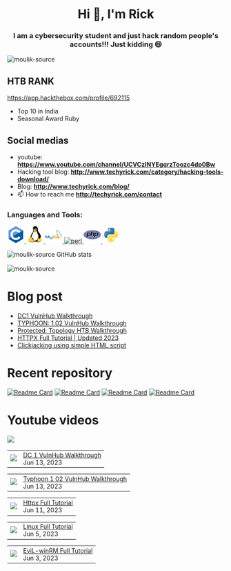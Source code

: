<h1 align="center">Hi 👋, I'm Rick</h1>
<h3 align="center">I am a cybersecurity student and just hack random people's accounts!!! Just kidding 😄</h3>

<p align="left"> <img src="https://komarev.com/ghpvc/?username=moulik-source&label=Profile%20views&color=0e75b6&style=flat" alt="moulik-source" /> </p> 

## HTB RANK

https://app.hackthebox.com/profile/692115
- Top 10 in India
- Seasonal Award Ruby

## Social medias
- youtube: **https://www.youtube.com/channel/UCVCzINYEgqrzToozc4dp0Bw**
- Hacking tool blog: **http://www.techyrick.com/category/hacking-tools-download/**
- Blog: **http://www.techyrick.com/blog/**
- 📫 How to reach me **http://techyrick.com/contact**


<h3 align="left">Languages and Tools:</h3>
<p align="left"> <a href="https://www.cprogramming.com/" target="_blank"> <img src="https://raw.githubusercontent.com/devicons/devicon/master/icons/c/c-original.svg" alt="c" width="40" height="40"/> </a> <a href="https://www.linux.org/" target="_blank"> <img src="https://raw.githubusercontent.com/devicons/devicon/master/icons/linux/linux-original.svg" alt="linux" width="40" height="40"/> </a> <a href="https://www.mysql.com/" target="_blank"> <img src="https://raw.githubusercontent.com/devicons/devicon/master/icons/mysql/mysql-original-wordmark.svg" alt="mysql" width="40" height="40"/> </a> <a href="https://www.perl.org/" target="_blank"> <img src="https://api.iconify.design/logos-perl.svg" alt="perl" width="40" height="40"/> </a> <a href="https://www.php.net" target="_blank"> <img src="https://raw.githubusercontent.com/devicons/devicon/master/icons/php/php-original.svg" alt="php" width="40" height="40"/> </a> <a href="https://www.python.org" target="_blank"> <img src="https://raw.githubusercontent.com/devicons/devicon/master/icons/python/python-original.svg" alt="python" width="40" height="40"/> </a> </p>



![moulik-source GitHub stats](https://github-readme-stats.vercel.app/api?username=moulik-source&show_icons=true&theme=vision-friendly-dark)

<p><img align="center" src="https://github-readme-streak-stats.herokuapp.com/?user=moulik-source&theme=vision-friendly-dark" alt="moulik-source" /></p>

# Blog post
<!-- BLOG-POST-LIST:START -->
- [DC1 VulnHub Walkthrough](https://techyrick.com/dc1-vulnhub-walkthrough/)
- [TYPHOON: 1.02 VulnHub Walkthrough](https://techyrick.com/typhoon-1-02-vulnhub-walkthrough/)
- [Protected: Topology HTB Walkthrough](https://techyrick.com/topology-htb-walkthrough/)
- [HTTPX Full Tutorial | Updated 2023](https://techyrick.com/httpx-full-tutorial/)
- [Clickjacking using simple HTML script](https://techyrick.com/clickjacking-using-simple-html-script/)
<!-- BLOG-POST-LIST:END -->

# Recent repository 

[![Readme Card](https://github-readme-stats.vercel.app/api/pin/?username=moulik-source&repo=ddos&theme=outrun)](https://github.com/moulik-source/ddos) 
[![Readme Card](https://github-readme-stats.vercel.app/api/pin/?username=moulik-source&repo=port-scan&theme=outrun)](https://github.com/moulik-source/port-scan)
[![Readme Card](https://github-readme-stats.vercel.app/api/pin/?username=moulik-source&repo=moulik-source&theme=outrun)](https://github.com/moulik-source/moulik-source)
[![Readme Card](https://github-readme-stats.vercel.app/api/pin/?username=moulik-source&repo=hashmo&theme=outrun)](https://github.com/moulik-source/hashmo)

# Youtube videos

[<img src="https://img.shields.io/badge/-Subscribe-red?style=for-the-badge&logo=youtube&logoColor=white"/>](https://www.youtube.com/channel/UCVHmOOAGNcLK5k0i7G1gTrQ)

<!-- YOUTUBE:START --><table><tr><td><a href="https://www.youtube.com/watch?v=cNhFW27fhkM"><img width="140px" src="https://i.ytimg.com/vi/cNhFW27fhkM/mqdefault.jpg"></a></td>
<td><a href="https://www.youtube.com/watch?v=cNhFW27fhkM">DC 1 VulnHub Walkthrough</a><br/>Jun 13, 2023</td></tr></table>
<table><tr><td><a href="https://www.youtube.com/watch?v=4bA3DYfoFaw"><img width="140px" src="https://i.ytimg.com/vi/4bA3DYfoFaw/mqdefault.jpg"></a></td>
<td><a href="https://www.youtube.com/watch?v=4bA3DYfoFaw">Typhoon 1 02 VulnHub Walkthrough</a><br/>Jun 13, 2023</td></tr></table>
<table><tr><td><a href="https://www.youtube.com/watch?v=Gfe5I7EdhG8"><img width="140px" src="https://i.ytimg.com/vi/Gfe5I7EdhG8/mqdefault.jpg"></a></td>
<td><a href="https://www.youtube.com/watch?v=Gfe5I7EdhG8">Httpx Full Tutorial</a><br/>Jun 11, 2023</td></tr></table>
<table><tr><td><a href="https://www.youtube.com/watch?v=jVJnCX1U_BA"><img width="140px" src="https://i.ytimg.com/vi/jVJnCX1U_BA/mqdefault.jpg"></a></td>
<td><a href="https://www.youtube.com/watch?v=jVJnCX1U_BA">Linux Full Tutorial</a><br/>Jun 5, 2023</td></tr></table>
<table><tr><td><a href="https://www.youtube.com/watch?v=_ieSUm-CvWA"><img width="140px" src="https://i.ytimg.com/vi/_ieSUm-CvWA/mqdefault.jpg"></a></td>
<td><a href="https://www.youtube.com/watch?v=_ieSUm-CvWA">EviL-winRM Full Tutorial</a><br/>Jun 3, 2023</td></tr></table>
<!-- YOUTUBE:END -->

